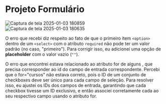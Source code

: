 # Projeto Formulário
 
![Captura de tela 2025-01-03 180859](https://github.com/user-attachments/assets/19160381-7369-4362-814d-e716fdae5a7e)
![Captura de tela 2025-01-03 180635](https://github.com/user-attachments/assets/8d0320d8-7f03-4ce1-85f1-9fba1ef494cb)

O erro que recebi diz respeito ao fato de que o primeiro item `<option>` dentro de um `<select>` com o atributo `required` não pode ter um valor padrão (no caso, "primeiro"). Para corrigir isso, eu adicionei uma opção de **placeholder** com o valor vazio (`""`).

O erro que encontrei estava relacionado ao atributo for de alguns <label>, que precisa corresponder ao id do campo de entrada correspondente. Percebi que o for="cursos" não estava correto, pois o ID de um conjunto de checkboxes deve ser único para cada campo de seleção. Para resolver isso, eu ajustei os IDs dos campos de entrada, garantindo que cada checkbox tivesse um ID exclusivo, e então associei corretamente cada <label> ao seu respectivo campo usando o atributo for.
